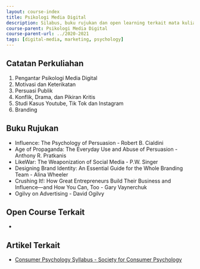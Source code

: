 ```yaml
---
layout: course-index
title: Psikologi Media Digital
description: Silabus, buku rujukan dan open learning terkait mata kuliah Psikologi Media Digital
course-parent: Psikologi Media Digital
course-parent-url: ../2020-2021
tags: [digital-media, marketing, psychology]
---
```


## Catatan Perkuliahan
1. Pengantar Psikologi Media Digital
2. Motivasi dan Keterikatan
3. Persuasi Publik
4. Konflik, Drama, dan Pikiran Kritis
5. Studi Kasus Youtube, Tik Tok dan Instagram
6. Branding

## Buku Rujukan

- Influence: The Psychology of Persuasion -  Robert B. Cialdini
- Age of Propaganda: The Everyday Use and Abuse of Persuasion -  Anthony R. Pratkanis
- LikeWar: The Weaponization of Social Media - P.W. Singer
- Designing Brand Identity: An Essential Guide for the Whole Branding Team - Alina Wheeler
- Crushing It!: How Great Entrepreneurs Build Their Business and Influence—and How You Can, Too - Gary Vaynerchuk
- Ogilvy on Advertising - David Ogilvy

## Open Course Terkait

- 

## Artikel Terkait

- [Consumer Psychology Syllabus - Society for Consumer Psychology](https://www.myscp.org/pdf/SCP%20Consumer%20Psychology%20Syllabus%202014.pdf)
